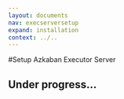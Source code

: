 ```yaml
---
layout: documents
nav: execserversetup
expand: installation
context: ../..
---
```

#Setup Azkaban Executor Server

## Under progress...